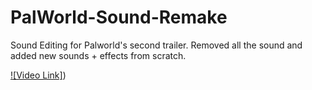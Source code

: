 # PalWorld-Sound-Remake
Sound Editing for Palworld's second trailer. Removed all the sound and added new sounds + effects from scratch.

 [![Video Link]](https://youtu.be/84dhmySkqjg))
